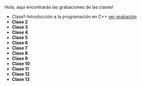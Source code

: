 Hola, aquí encontrarás las grabaciones de las clases!

- Clase1-Introducción a la programación en C++ [ver grabación](https://pucp.zoom.us/rec/play/78ZWoR9XuxVSRhsKJvSitRBt6t6hzWj-NkAwEZqKiePvESwMfSoPSBbSYEbKCvKhT7VpL1MnJ91tjxz0.gQGP2vcteflNYOHT?continueMode=true)
- **Clase 2**
- **Clase 3**
- **Clase 4**
- **Clase 5**
- **Clase 6**
- **Clase 7**
- **Clase 8**
- **Clase 9**
- **Clase 10**
- **Clase 11**
- **Clase 12**
- **Clase 13**
